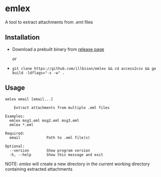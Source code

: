 # emlex

A tool to extract attachments from .eml files

## Installation

- Download a prebuilt binary from [release page](https://github.com/illbison/emlex/releases/latest)

  _or_
- `git clone https://github.com/illbison/emlex && cd access2csv && go build -ldflags="-s -w" .`

## Usage

```console
emlex email [email...]
	
    Extract attachments from multiple .eml files

Examples:
  emlex msg1.eml msg2.eml msg3.eml
  emlex *.eml
	
Required:
  email            Path to .eml file(s)
	
Optional:
  --version        Show program version
  -h, --help       Show this message and exit
```

NOTE: *emlex* will create a new directory in the current working directory containing extracted attachments
